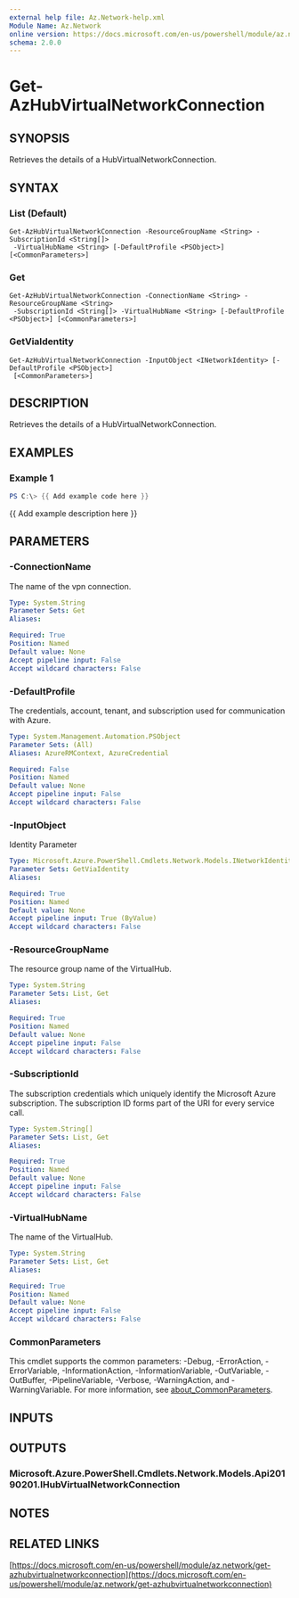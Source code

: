 ```yaml
---
external help file: Az.Network-help.xml
Module Name: Az.Network
online version: https://docs.microsoft.com/en-us/powershell/module/az.network/get-azhubvirtualnetworkconnection
schema: 2.0.0
---
```


# Get-AzHubVirtualNetworkConnection

## SYNOPSIS
Retrieves the details of a HubVirtualNetworkConnection.

## SYNTAX

### List (Default)
```
Get-AzHubVirtualNetworkConnection -ResourceGroupName <String> -SubscriptionId <String[]>
 -VirtualHubName <String> [-DefaultProfile <PSObject>] [<CommonParameters>]
```

### Get
```
Get-AzHubVirtualNetworkConnection -ConnectionName <String> -ResourceGroupName <String>
 -SubscriptionId <String[]> -VirtualHubName <String> [-DefaultProfile <PSObject>] [<CommonParameters>]
```

### GetViaIdentity
```
Get-AzHubVirtualNetworkConnection -InputObject <INetworkIdentity> [-DefaultProfile <PSObject>]
 [<CommonParameters>]
```

## DESCRIPTION
Retrieves the details of a HubVirtualNetworkConnection.

## EXAMPLES

### Example 1
```powershell
PS C:\> {{ Add example code here }}
```

{{ Add example description here }}

## PARAMETERS

### -ConnectionName
The name of the vpn connection.

```yaml
Type: System.String
Parameter Sets: Get
Aliases:

Required: True
Position: Named
Default value: None
Accept pipeline input: False
Accept wildcard characters: False
```

### -DefaultProfile
The credentials, account, tenant, and subscription used for communication with Azure.

```yaml
Type: System.Management.Automation.PSObject
Parameter Sets: (All)
Aliases: AzureRMContext, AzureCredential

Required: False
Position: Named
Default value: None
Accept pipeline input: False
Accept wildcard characters: False
```

### -InputObject
Identity Parameter

```yaml
Type: Microsoft.Azure.PowerShell.Cmdlets.Network.Models.INetworkIdentity
Parameter Sets: GetViaIdentity
Aliases:

Required: True
Position: Named
Default value: None
Accept pipeline input: True (ByValue)
Accept wildcard characters: False
```

### -ResourceGroupName
The resource group name of the VirtualHub.

```yaml
Type: System.String
Parameter Sets: List, Get
Aliases:

Required: True
Position: Named
Default value: None
Accept pipeline input: False
Accept wildcard characters: False
```

### -SubscriptionId
The subscription credentials which uniquely identify the Microsoft Azure subscription.
The subscription ID forms part of the URI for every service call.

```yaml
Type: System.String[]
Parameter Sets: List, Get
Aliases:

Required: True
Position: Named
Default value: None
Accept pipeline input: False
Accept wildcard characters: False
```

### -VirtualHubName
The name of the VirtualHub.

```yaml
Type: System.String
Parameter Sets: List, Get
Aliases:

Required: True
Position: Named
Default value: None
Accept pipeline input: False
Accept wildcard characters: False
```

### CommonParameters
This cmdlet supports the common parameters: -Debug, -ErrorAction, -ErrorVariable, -InformationAction, -InformationVariable, -OutVariable, -OutBuffer, -PipelineVariable, -Verbose, -WarningAction, and -WarningVariable. For more information, see [about_CommonParameters](http://go.microsoft.com/fwlink/?LinkID=113216).

## INPUTS

## OUTPUTS

### Microsoft.Azure.PowerShell.Cmdlets.Network.Models.Api20190201.IHubVirtualNetworkConnection
## NOTES

## RELATED LINKS

[https://docs.microsoft.com/en-us/powershell/module/az.network/get-azhubvirtualnetworkconnection](https://docs.microsoft.com/en-us/powershell/module/az.network/get-azhubvirtualnetworkconnection)

